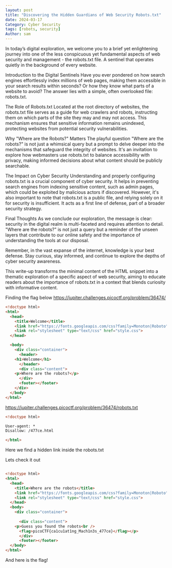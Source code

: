 ```yaml
---
layout: post
title: "Discovering the Hidden Guardians of Web Security Robots.txt"
date: 2024-03-17
Category: Cyber Security
tags: [robots, security]
Author: sam
---
```

In today’s digital exploration, we welcome you to a brief yet enlightening journey into one of the less conspicuous yet fundamental aspects of web security and management - the robots.txt file. A sentinel that operates quietly in the background of every website.

Introduction to the Digital Sentinels
Have you ever pondered on how search engines effortlessly index millions of web pages, making them accessible in your search results within seconds? Or how they know what parts of a website to avoid? The answer lies with a simple, often overlooked file: robots.txt.

The Role of Robots.txt
Located at the root directory of websites, the robots.txt file serves as a guide for web crawlers and robots, instructing them on which parts of the site they may and may not access. This mechanism ensures that sensitive information remains unindexed, protecting websites from potential security vulnerabilities.

Why "Where are the Robots?" Matters
The playful question "Where are the robots?" is not just a whimsical query but a prompt to delve deeper into the mechanisms that safeguard the integrity of websites. It's an invitation to explore how webmasters use robots.txt to balance accessibility with privacy, making informed decisions about what content should be publicly searchable.

The Impact on Cyber Security
Understanding and properly configuring robots.txt is a crucial component of cyber security. It helps in preventing search engines from indexing sensitive content, such as admin pages, which could be exploited by malicious actors if discovered. However, it's also important to note that robots.txt is a public file, and relying solely on it for security is insufficient. It acts as a first line of defense, part of a broader security strategy.

Final Thoughts
As we conclude our exploration, the message is clear: security in the digital realm is multi-faceted and requires attention to detail. "Where are the robots?" is not just a query but a reminder of the unseen layers that contribute to our online safety and the importance of understanding the tools at our disposal.

Remember, in the vast expanse of the internet, knowledge is your best defense. Stay curious, stay informed, and continue to explore the depths of cyber security awareness.

This write-up transforms the minimal content of the HTML snippet into a thematic exploration of a specific aspect of web security, aiming to educate readers about the importance of robots.txt in a context that blends curiosity with informative content.

Finding the flag below
https://jupiter.challenges.picoctf.org/problem/36474/

```html
<!doctype html>
<html>
  <head>
    <title>Welcome</title>
    <link href="https://fonts.googleapis.com/css?family=Monoton|Roboto" rel="stylesheet">
    <link rel="stylesheet" type="text/css" href="style.css">
  </head>

  <body>
    <div class="container">
      <header>
	<h1>Welcome</h1>
      </header>
      <div class="content">
	<p>Where are the robots?</p>
      </div>
      <footer></footer>
    </div>
  </body>
</html>
```
https://jupiter.challenges.picoctf.org/problem/36474/robots.txt

```html
<!doctype html>

User-agent: *
Disallow: /477ce.html

</html>
```

Here we find a hidden link inside the robots.txt

Lets check it out 

```html

<!doctype html>
<html>
  <head>
    <title>Where are the robots</title>
    <link href="https://fonts.googleapis.com/css?family=Monoton|Roboto" rel="stylesheet">
    <link rel="stylesheet" type="text/css" href="style.css">
  </head>
  <body>
    <div class="container">
      
      <div class="content">
	<p>Guess you found the robots<br />
	  <flag>picoCTF{ca1cu1at1ng_Mach1n3s_477ce}</flag></p>
      </div>
      <footer></footer>
  </body>
</html>

```

And here is the flag! 